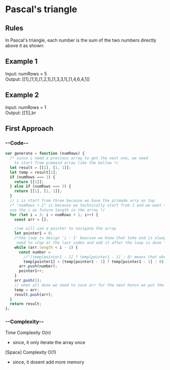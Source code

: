 # Pascal's triangle

## Rules

In Pascal's triangle, each number is the sum of the two numbers directly above it as shown:

## Example 1

Input: numRows = 5<br>
Output: [[1],[1,1],[1,2,1],[1,3,3,1],[1,4,6,4,1]]<br>

## Example 2

Input: numRows = 1<br>
Output: [[1]],br

## First Approach

<h3> --Code--</h3>

```javascript
var generate = function (numRows) {
  /* since i need a previous array to get the next one, we need
    to start from premaid array like the bellow */
  let result = [[1], [1, 1]];
  let temp = result[1];
  if (numRows === 1) {
    return [[1]];
  } else if (numRows === 2) {
    return [[1], [1, 1]];
  }
  // i is start from three because we have the primade arry on top
  /* "numRows + 1" is because we technically start from 1 and we want to
  use the i as future length in the array */
  for (let i = 3; i < numRows + 1; i++) {
    const arr = [];

    //we will use a pointer to navigate the array
    let pointer1 = 0;
    /*the loop is design 'i - 1' beacuse we know that tehe end is always 1 hence we
     need to stop at the last index and add it after the loop is done */
    while (arr.length < i - 1) {
      const number =
        //"(temp[pointer1 - 1] ? temp[pointer1 - 1] : 0) means that when the pointer-1 is nt exist just add 0"
        temp[pointer1] + (temp[pointer1 - 1] ? temp[pointer1 - 1] : 0);
      arr.push(number);
      pointer1++;
    }
    arr.push(1);
    // when all done we need to save arr for the next hence we put the temp in the temp for the next iteration
    temp = arr;
    result.push(arr);
  }
  return result;
};
```

<h3> --Complexity--</h3>

Time Complexity O(n)

- since, it only iterate the array once

[Space] Complexity O(1)

- since, it dosent add more memory
